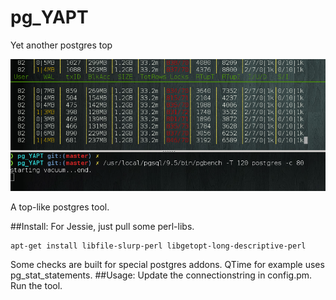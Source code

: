 # pg_YAPT
Yet another postgres top

![alt tag](https://github.com/zesoup/pg_YAPT/blob/master/preview.png)

A top-like postgres tool.

##Install:
For Jessie, just pull some perl-libs.

    apt-get install libfile-slurp-perl libgetopt-long-descriptive-perl


Some checks are built for special postgres addons.
QTime for example uses pg_stat_statements.
##Usage:
Update the connectionstring in config.pm.
Run the tool.

